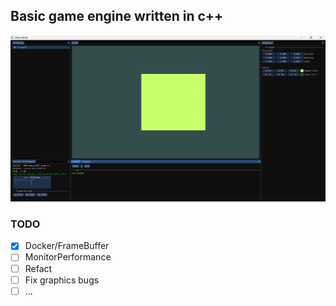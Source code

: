 ## Basic game engine written in c++

<p align="center">
  <img src="demo.png">
</p>

### TODO
- [x] Docker/FrameBuffer
- [ ] MonitorPerformance
- [ ] Refact
- [ ] Fix graphics bugs
- [ ] ...
